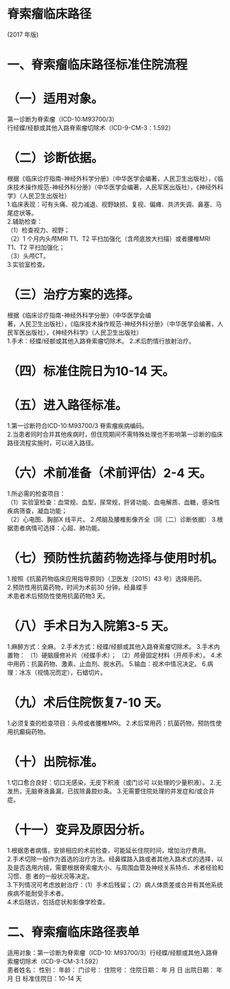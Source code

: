 # 脊索瘤临床路径  
(2017 年版)  
# 一、脊索瘤临床路径标准住院流程  
# （一）适用对象。  
第一诊断为脊索瘤（ICD-10:M93700/3）  
行经蝶/经额或其他入路脊索瘤切除术（ICD-9-CM-3：1.592）  
# （二）诊断依据。  
根据《临床诊疗指南-神经外科学分册》（中华医学会编著，人民卫生出版社），《临床技术操作规范-神经外科分册》（中华医学会编著，人民军医出版社），《神经外科学》（人民卫生出版社）  
1.临床表现：可有头痛、视力减退、视野缺损、复视、偏瘫、共济失调、鼻塞、马尾症状等。  
2.辅助检查：  
（1）检查视力、视野；  
（2）1 个月内头颅MRI T1、T2 平扫加强化（含颅底放大扫描）或者腰椎MRI T1、T2 平扫加强化；  
（3）头颅CT。  
3.实验室检查。  
# （三）治疗方案的选择。  
根据《临床诊疗指南-神经外科学分册》（中华医学会编  
著，人民卫生出版社），《临床技术操作规范-神经外科分册》（中华医学会编著，人民军医出版社），《神经外科学》（人民卫生出版社）  
1.手术：经蝶/经额或其他入路脊索瘤切除术。 2.术后酌情行放射治疗。  
# （四）标准住院日为10-14 天。  
# （五）进入路径标准。  
1.第一诊断符合ICD-10:M93700/3 脊索瘤疾病编码。  
2.当患者同时合并其他疾病时，但住院期间不需特殊处理也不影响第一诊断的临床路径流程实施时，可以进入路径。  
# （六）术前准备（术前评估）2-4 天。  
1.所必需的检查项目：  
（1）实验室检查：血常规、血型，尿常规，肝肾功能、血电解质、血糖，感染性疾病筛查，凝血功能；  
（2）心电图、胸部X 线平片。 2.颅脑及腰椎影像齐全（同（二）诊断依据） 3.根据患者病情可选择：心超、肺功能。  
# （七）预防性抗菌药物选择与使用时机。  
1.按照《抗菌药物临床应用指导原则》（卫医发〔2015〕43 号）选择用药。  
2.预防性用抗菌药物，时间为术前30 分钟。经鼻蝶手  
术患者术后预防性使用抗菌药物3 天。  
# （八）手术日为入院第3-5 天。  
1.麻醉方式：全麻。 2.手术方式：经蝶/经额或其他入路脊索瘤切除术。 3.手术内置物： （1）硬脑膜修补片（经蝶手术）； （2）颅骨固定材料（开颅手术）。 4.术中用药：抗菌药物、激素、止血剂、脱水药。 5.输血：视术中情况决定。 6.病理：冰冻（视情况而定），石蜡切片。  
# （九）术后住院恢复7-10 天。  
1.必须复查的检查项目：头颅或者腰椎MRI。 2.术后常用药：抗菌药物，预防性使用抗癫痫药物。  
# （十）出院标准。  
1.切口愈合良好：切口无感染，无皮下积液（或门诊可 以处理的少量积液）。 2.无发热，无脑脊液鼻漏，已拔除鼻腔纱条。 3.无需要住院处理的并发症和/或合并症。  
# （十一）变异及原因分析。  
1.根据患者病情，安排相应的术前检查，可能延长住院时间，增加治疗费用。  
2.手术切除一般作为首选的治疗方法。经鼻蝶路入路或者其他入路术式的选择，以及是否选用内镜，需要根据脊索瘤大小、与周围血管及神经关系特点、术者经验和习惯、患 者的一般状况等决定。  
3.下列情况可考虑放射治疗：（1）手术后残留；（2）病人体质差或合并有其他系统疾病不能耐受手术者。  
4.术后随访，包括症状和影像学检查。  
# 二、脊索瘤临床路径表单  
适用对象：第一诊断为脊索瘤（ICD-10: M93700/3）行经蝶/经额或其他入路脊索瘤切除术（ICD-9-CM-3:1.592）  
患者姓名：           性别：    年龄：    门诊号：       住院号：       住院日期：   年  月  日    出院日期：   年  月   日     标准住院日：10-14 天  
